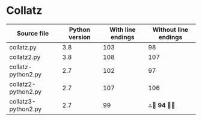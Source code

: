 # Collatz

Source file | Python version | With line endings | Without line endings  
---|---|---|---
collatz.py | 3.8 | 103 | 98
collatz2.py | 3.8 | 108 | 107
collatz-python2.py | 2.7 | 102 | 97
collatz2-python2.py | 2.7 | 107 | 106
collatz3-python2.py | 2.7 | 99 | :top::raised_hands: **94** :raised_hands::top:
